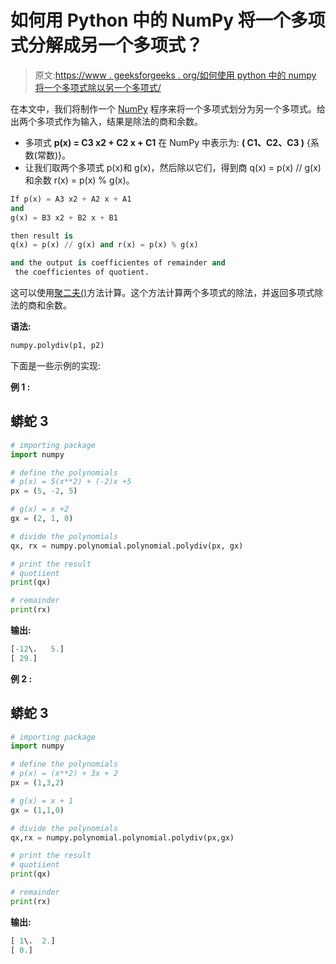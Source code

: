 # 如何用 Python 中的 NumPy 将一个多项式分解成另一个多项式？

> 原文:[https://www . geeksforgeeks . org/如何使用 python 中的 numpy 将一个多项式除以另一个多项式/](https://www.geeksforgeeks.org/how-to-divide-a-polynomial-to-another-using-numpy-in-python/)

在本文中，我们将制作一个 [NumPy](https://www.geeksforgeeks.org/python-numpy/) 程序来将一个多项式划分为另一个多项式。给出两个多项式作为输入，结果是除法的商和余数。

*   多项式 **p(x) = C3 x2 + C2 x + C1** 在 NumPy 中表示为: **( C1、C2、C3 )** {系数(常数)}。
*   让我们取两个多项式 p(x)和 g(x)，然后除以它们，得到商 q(x) = p(x) // g(x)和余数 r(x) = p(x) % g(x)。

```py
If p(x) = A3 x2 + A2 x + A1
and 
g(x) = B3 x2 + B2 x + B1 

then result is 
q(x) = p(x) // g(x) and r(x) = p(x) % g(x)

and the output is coefficientes of remainder and
 the coefficientes of quotient.

```

这可以使用[聚二夫()](https://www.geeksforgeeks.org/numpy-polydiv-in-python/)方法计算。这个方法计算两个多项式的除法，并返回多项式除法的商和余数。

**语法:**

```py
numpy.polydiv(p1, p2)
```

下面是一些示例的实现:

**例 1 :**

## 蟒蛇 3

```py
# importing package
import numpy

# define the polynomials
# p(x) = 5(x**2) + (-2)x +5
px = (5, -2, 5)

# g(x) = x +2
gx = (2, 1, 0)

# divide the polynomials
qx, rx = numpy.polynomial.polynomial.polydiv(px, gx)

# print the result
# quotiient
print(qx)

# remainder
print(rx)
```

**输出:**

```py
[-12\.   5.]
[ 29.]
```

**例 2 :**

## 蟒蛇 3

```py
# importing package
import numpy

# define the polynomials
# p(x) = (x**2) + 3x + 2
px = (1,3,2)

# g(x) = x + 1
gx = (1,1,0)

# divide the polynomials
qx,rx = numpy.polynomial.polynomial.polydiv(px,gx)

# print the result
# quotiient
print(qx)

# remainder
print(rx)
```

**输出:**

```py
[ 1\.  2.]
[ 0.]

```